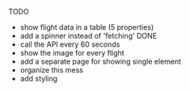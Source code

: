 TODO

- show flight data in a table (5 properties)
- add a spinner instead of 'fetching'  DONE
- call the API every 60 seconds
- show the image for every flight
- add a separate page for showing single element
- organize this mess
- add styling